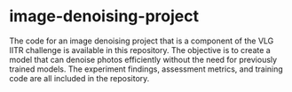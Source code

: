 # image-denoising-project
The code for an image denoising project that is a component of the VLG IITR challenge is available in this repository. The objective is to create a model that can denoise photos efficiently without the need for previously trained models. The experiment findings, assessment metrics, and training code are all included in the repository.
